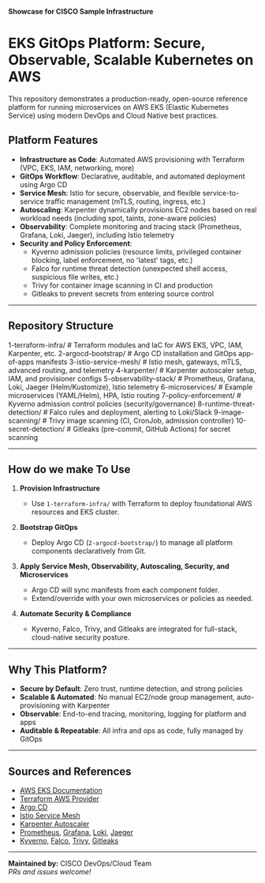 **Showcase for CISCO Sample Infrastructure**
# EKS GitOps Platform: Secure, Observable, Scalable Kubernetes on AWS

This repository demonstrates a production-ready, open-source reference platform for running microservices on AWS EKS (Elastic Kubernetes Service) using modern DevOps and Cloud Native best practices.

## **Platform Features**

- **Infrastructure as Code**: Automated AWS provisioning with Terraform (VPC, EKS, IAM, networking, more)
- **GitOps Workflow**: Declarative, auditable, and automated deployment using Argo CD
- **Service Mesh**: Istio for secure, observable, and flexible service-to-service traffic management (mTLS, routing, ingress, etc.)
- **Autoscaling**: Karpenter dynamically provisions EC2 nodes based on real workload needs (including spot, taints, zone-aware policies)
- **Observability**: Complete monitoring and tracing stack (Prometheus, Grafana, Loki, Jaeger), including Istio telemetry
- **Security and Policy Enforcement**: 
  - Kyverno admission policies (resource limits, privileged container blocking, label enforcement, no 'latest' tags, etc.)
  - Falco for runtime threat detection (unexpected shell access, suspicious file writes, etc.)
  - Trivy for container image scanning in CI and production
  - Gitleaks to prevent secrets from entering source control

---

## **Repository Structure**


1-terraform-infra/ # Terraform modules and IaC for AWS EKS, VPC, IAM, Karpenter, etc.
2-argocd-bootstrap/ # Argo CD installation and GitOps app-of-apps manifests
3-istio-service-mesh/ # Istio mesh, gateways, mTLS, advanced routing, and telemetry
4-karpenter/ # Karpenter autoscaler setup, IAM, and provisioner configs
5-observability-stack/ # Prometheus, Grafana, Loki, Jaeger (Helm/Kustomize), Istio telemetry
6-microservices/ # Example microservices (YAML/Helm), HPA, Istio routing
7-policy-enforcement/ # Kyverno admission control policies (security/governance)
8-runtime-threat-detection/ # Falco rules and deployment, alerting to Loki/Slack
9-image-scanning/ # Trivy image scanning (CI, CronJob, admission controller)
10-secret-detection/ # Gitleaks (pre-commit, GitHub Actions) for secret scanning

---

## **How do we make To Use**

1. **Provision Infrastructure**
   - Use `1-terraform-infra/` with Terraform to deploy foundational AWS resources and EKS cluster.

2. **Bootstrap GitOps**
   - Deploy Argo CD (`2-argocd-bootstrap/`) to manage all platform components declaratively from Git.

3. **Apply Service Mesh, Observability, Autoscaling, Security, and Microservices**
   - Argo CD will sync manifests from each component folder.
   - Extend/override with your own microservices or policies as needed.

4. **Automate Security & Compliance**
   - Kyverno, Falco, Trivy, and Gitleaks are integrated for full-stack, cloud-native security posture.

---

##  **Why This Platform?**

- **Secure by Default**: Zero trust, runtime detection, and strong policies
- **Scalable & Automated**: No manual EC2/node group management, auto-provisioning with Karpenter
- **Observable**: End-to-end tracing, monitoring, logging for platform and apps
- **Auditable & Repeatable**: All infra and ops as code, fully managed by GitOps

---

## **Sources and References**

- [AWS EKS Documentation](https://docs.aws.amazon.com/eks/latest/userguide/what-is-eks.html)
- [Terraform AWS Provider](https://registry.terraform.io/providers/hashicorp/aws/latest/docs)
- [Argo CD](https://argo-cd.readthedocs.io/)
- [Istio Service Mesh](https://istio.io/)
- [Karpenter Autoscaler](https://karpenter.sh/)
- [Prometheus](https://prometheus.io/), [Grafana](https://grafana.com/), [Loki](https://grafana.com/oss/loki/), [Jaeger](https://www.jaegertracing.io/)
- [Kyverno](https://kyverno.io/), [Falco](https://falco.org/), [Trivy](https://github.com/aquasecurity/trivy), [Gitleaks](https://github.com/gitleaks/gitleaks)

---

**Maintained by:** CISCO DevOps/Cloud Team  
*PRs and issues welcome!*
